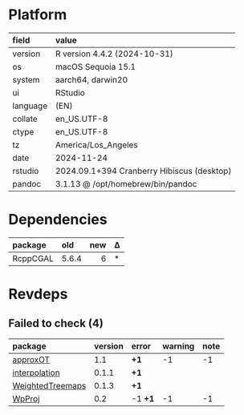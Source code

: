 # Platform

|field    |value                                      |
|:--------|:------------------------------------------|
|version  |R version 4.4.2 (2024-10-31)               |
|os       |macOS Sequoia 15.1                         |
|system   |aarch64, darwin20                          |
|ui       |RStudio                                    |
|language |(EN)                                       |
|collate  |en_US.UTF-8                                |
|ctype    |en_US.UTF-8                                |
|tz       |America/Los_Angeles                        |
|date     |2024-11-24                                 |
|rstudio  |2024.09.1+394 Cranberry Hibiscus (desktop) |
|pandoc   |3.1.13 @ /opt/homebrew/bin/pandoc          |

# Dependencies

|package  |old   | new|Δ  |
|:--------|:-----|---:|:--|
|RcppCGAL |5.6.4 |   6|*  |

# Revdeps

## Failed to check (4)

|package          |version |error     |warning |note |
|:----------------|:-------|:---------|:-------|:----|
|[approxOT](failures.md#approxot)|1.1     |__+1__    |-1      |-1   |
|[interpolation](failures.md#interpolation)|0.1.1   |__+1__    |        |     |
|[WeightedTreemaps](failures.md#weightedtreemaps)|0.1.3   |__+1__    |        |     |
|[WpProj](failures.md#wpproj)|0.2     |-1 __+1__ |-1      |-1   |

